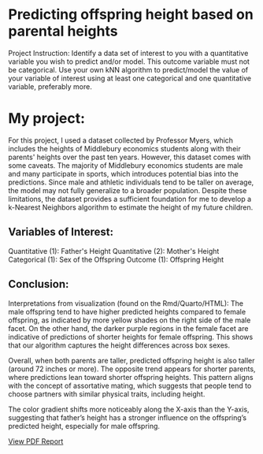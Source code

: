 # Predicting offspring height based on parental heights

Project Instruction:  Identify a data set of interest to you with a quantitative variable you wish to predict and/or model. This outcome variable must not be categorical. Use your own kNN algorithm to predict/model the value of your variable of interest using at least one categorical and one quantitative variable, preferably more.

# My project: 
For this project, I used a dataset collected by Professor Myers, which includes the heights of Middlebury economics students along with their parents' heights over the past ten years. However, this dataset comes with some caveats. The majority of Middlebury economics students are male and many participate in sports, which introduces potential bias into the predictions. Since male and athletic individuals tend to be taller on average, the model may not fully generalize to a broader population. Despite these limitations, the dataset provides a sufficient foundation for me to develop a k-Nearest Neighbors algorithm to estimate the height of my future children. 

## Variables of Interest: 

Quantitative (1): Father's Height Quantitative (2): Mother's Height Categorical (1): Sex of the Offspring Outcome (1): Offspring Height

## Conclusion:
Interpretations from visualization (found on the Rmd/Quarto/HTML):
The male offspring tend to have higher predicted heights compared to female offspring, as indicated by more yellow shades on the right side of the male facet. On the other hand, the darker purple regions in the female facet are indicative of predictions of shorter heights for female offspring. This shows that our algorithm captures the height differences across box sexes.

Overall, when both parents are taller, predicted offspring height is also taller (around 72 inches or more). The opposite trend appears for shorter parents, where predictions lean toward shorter offspring heights. This pattern aligns with the concept of assortative mating, which suggests that people tend to choose partners with similar physical traits, including height.

The color gradient shifts more noticeably along the X-axis than the Y-axis, suggesting that father’s height has a stronger influence on the offspring’s predicted height, especially for male offspring.

[View PDF Report](https://github.com/amarzayasonomdagva/predicting-offspringheights-based-on-parentsheights/raw/main/Homework%20-%201.pdf)

